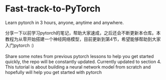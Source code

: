 # Fast-track-to-PyTorch
Learn pytorch in 3 hours, anyone, anytime and anywhere.

分享一下以前学习pytorch的笔记，帮助大家速成，之后还会不断更新本仓库。本教程为从零开始搭建一个神经网络模型，目前更新到第4节，希望能够帮助到大家入门pytorch :)<br>
<br>
Share some notes from previous pytorch lessons to help you get started quickly, the repo will be constantly updated. Currently updated to section 4. This tutorial is about building a neural network model from scratch and hopefully will help you get started with pytorch
